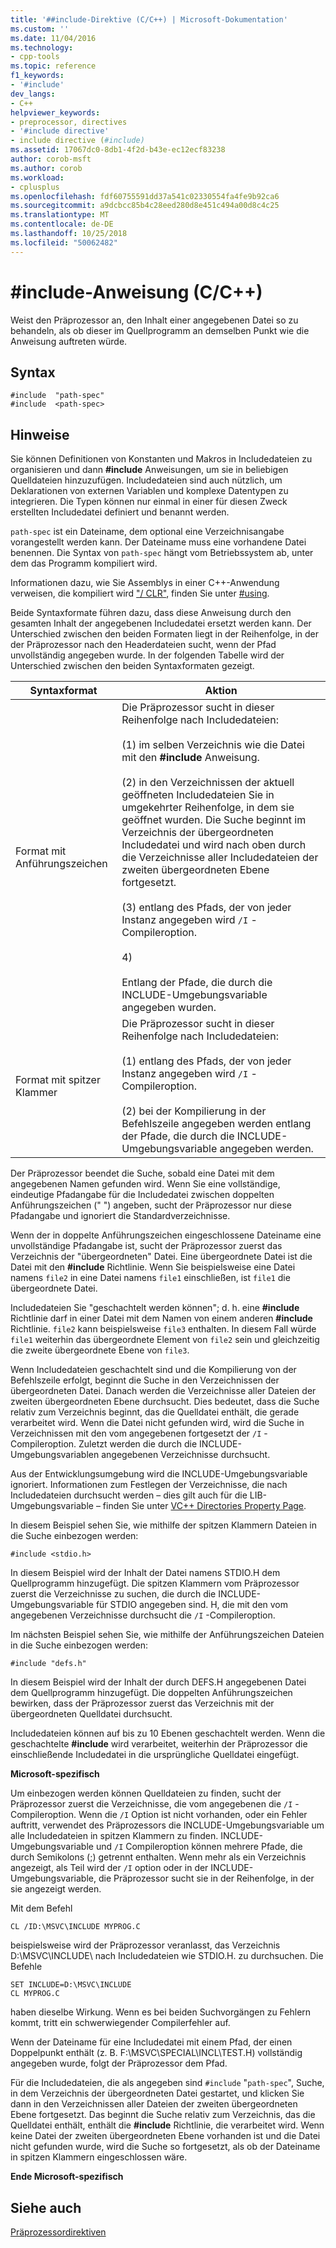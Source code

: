 ```yaml
---
title: '##include-Direktive (C/C++) | Microsoft-Dokumentation'
ms.custom: ''
ms.date: 11/04/2016
ms.technology:
- cpp-tools
ms.topic: reference
f1_keywords:
- '#include'
dev_langs:
- C++
helpviewer_keywords:
- preprocessor, directives
- '#include directive'
- include directive (#include)
ms.assetid: 17067dc0-8db1-4f2d-b43e-ec12ecf83238
author: corob-msft
ms.author: corob
ms.workload:
- cplusplus
ms.openlocfilehash: fdf60755591dd37a541c02330554fa4fe9b92ca6
ms.sourcegitcommit: a9dcbcc85b4c28eed280d8e451c494a00d8c4c25
ms.translationtype: MT
ms.contentlocale: de-DE
ms.lasthandoff: 10/25/2018
ms.locfileid: "50062482"
---
```

# <a name="include-directive-cc"></a>#include-Anweisung (C/C++)
Weist den Präprozessor an, den Inhalt einer angegebenen Datei so zu behandeln, als ob dieser im Quellprogramm an demselben Punkt wie die Anweisung auftreten würde.

## <a name="syntax"></a>Syntax

```
#include  "path-spec"
#include  <path-spec>
```

## <a name="remarks"></a>Hinweise

Sie können Definitionen von Konstanten und Makros in Includedateien zu organisieren und dann **#include** Anweisungen, um sie in beliebigen Quelldateien hinzuzufügen. Includedateien sind auch nützlich, um Deklarationen von externen Variablen und komplexe Datentypen zu integrieren. Die Typen können nur einmal in einer für diesen Zweck erstellten Includedatei definiert und benannt werden.

`path-spec` ist ein Dateiname, dem optional eine Verzeichnisangabe vorangestellt werden kann. Der Dateiname muss eine vorhandene Datei benennen. Die Syntax von `path-spec` hängt vom Betriebssystem ab, unter dem das Programm kompiliert wird.

Informationen dazu, wie Sie Assemblys in einer C++-Anwendung verweisen, die kompiliert wird ["/ CLR"](../build/reference/clr-common-language-runtime-compilation.md), finden Sie unter [#using](../preprocessor/hash-using-directive-cpp.md).

Beide Syntaxformate führen dazu, dass diese Anweisung durch den gesamten Inhalt der angegebenen Includedatei ersetzt werden kann. Der Unterschied zwischen den beiden Formaten liegt in der Reihenfolge, in der der Präprozessor nach den Headerdateien sucht, wenn der Pfad unvollständig angegeben wurde. In der folgenden Tabelle wird der Unterschied zwischen den beiden Syntaxformaten gezeigt.

|Syntaxformat|Aktion|
|-----------------|------------|
|Format mit Anführungszeichen|Die Präprozessor sucht in dieser Reihenfolge nach Includedateien:<br /><br /> (1) im selben Verzeichnis wie die Datei mit den **#include** Anweisung.<br /><br /> (2) in den Verzeichnissen der aktuell geöffneten Includedateien Sie in umgekehrter Reihenfolge, in dem sie geöffnet wurden. Die Suche beginnt im Verzeichnis der übergeordneten Includedatei und wird nach oben durch die Verzeichnisse aller Includedateien der zweiten übergeordneten Ebene fortgesetzt.<br /><br /> (3) entlang des Pfads, der von jeder Instanz angegeben wird `/I` -Compileroption.<br /><br /> 4)<br /><br /> Entlang der Pfade, die durch die INCLUDE-Umgebungsvariable angegeben wurden.|
|Format mit spitzer Klammer|Die Präprozessor sucht in dieser Reihenfolge nach Includedateien:<br /><br /> (1) entlang des Pfads, der von jeder Instanz angegeben wird `/I` -Compileroption.<br /><br /> (2) bei der Kompilierung in der Befehlszeile angegeben werden entlang der Pfade, die durch die INCLUDE-Umgebungsvariable angegeben werden.|

Der Präprozessor beendet die Suche, sobald eine Datei mit dem angegebenen Namen gefunden wird. Wenn Sie eine vollständige, eindeutige Pfadangabe für die Includedatei zwischen doppelten Anführungszeichen (" ") angeben, sucht der Präprozessor nur diese Pfadangabe und ignoriert die Standardverzeichnisse.

Wenn der in doppelte Anführungszeichen eingeschlossene Dateiname eine unvollständige Pfadangabe ist, sucht der Präprozessor zuerst das Verzeichnis der "übergeordneten" Datei. Eine übergeordnete Datei ist die Datei mit den **#include** Richtlinie. Wenn Sie beispielsweise eine Datei namens `file2` in eine Datei namens `file1` einschließen, ist `file1` die übergeordnete Datei.

Includedateien Sie "geschachtelt werden können"; d. h. eine **#include** Richtlinie darf in einer Datei mit dem Namen von einem anderen **#include** Richtlinie. `file2` kann beispielsweise `file3` enthalten. In diesem Fall würde `file1` weiterhin das übergeordnete Element von `file2` sein und gleichzeitig die zweite übergeordnete Ebene von `file3`.

Wenn Includedateien geschachtelt sind und die Kompilierung von der Befehlszeile erfolgt, beginnt die Suche in den Verzeichnissen der übergeordneten Datei. Danach werden die Verzeichnisse aller Dateien der zweiten übergeordneten Ebene durchsucht. Dies bedeutet, dass die Suche relativ zum Verzeichnis beginnt, das die Quelldatei enthält, die gerade verarbeitet wird. Wenn die Datei nicht gefunden wird, wird die Suche in Verzeichnissen mit den vom angegebenen fortgesetzt der `/I` -Compileroption. Zuletzt werden die durch die INCLUDE-Umgebungsvariablen angegebenen Verzeichnisse durchsucht.

Aus der Entwicklungsumgebung wird die INCLUDE-Umgebungsvariable ignoriert. Informationen zum Festlegen der Verzeichnisse, die nach Includedateien durchsucht werden – dies gilt auch für die LIB-Umgebungsvariable – finden Sie unter [VC++ Directories Property Page](../ide/vcpp-directories-property-page.md).

In diesem Beispiel sehen Sie, wie mithilfe der spitzen Klammern Dateien in die Suche einbezogen werden:

```
#include <stdio.h>
```

In diesem Beispiel wird der Inhalt der Datei namens STDIO.H dem Quellprogramm hinzugefügt. Die spitzen Klammern vom Präprozessor zuerst die Verzeichnisse zu suchen, die durch die INCLUDE-Umgebungsvariable für STDIO angegeben sind. H, die mit den vom angegebenen Verzeichnisse durchsucht die `/I` -Compileroption.

Im nächsten Beispiel sehen Sie, wie mithilfe der Anführungszeichen Dateien in die Suche einbezogen werden:

```
#include "defs.h"
```

In diesem Beispiel wird der Inhalt der durch DEFS.H angegebenen Datei dem Quellprogramm hinzugefügt. Die doppelten Anführungszeichen bewirken, dass der Präprozessor zuerst das Verzeichnis mit der übergeordneten Quelldatei durchsucht.

Includedateien können auf bis zu 10 Ebenen geschachtelt werden. Wenn die geschachtelte **#include** wird verarbeitet, weiterhin der Präprozessor die einschließende Includedatei in die ursprüngliche Quelldatei eingefügt.

**Microsoft-spezifisch**

Um einbezogen werden können Quelldateien zu finden, sucht der Präprozessor zuerst die Verzeichnisse, die vom angegebenen die `/I` -Compileroption. Wenn die `/I` Option ist nicht vorhanden, oder ein Fehler auftritt, verwendet des Präprozessors die INCLUDE-Umgebungsvariable um alle Includedateien in spitzen Klammern zu finden. INCLUDE-Umgebungsvariable und `/I` Compileroption können mehrere Pfade, die durch Semikolons (;) getrennt enthalten. Wenn mehr als ein Verzeichnis angezeigt, als Teil wird der `/I` option oder in der INCLUDE-Umgebungsvariable, die Präprozessor sucht sie in der Reihenfolge, in der sie angezeigt werden.

Mit dem Befehl

```
CL /ID:\MSVC\INCLUDE MYPROG.C
```

beispielsweise wird der Präprozessor veranlasst, das Verzeichnis D:\MSVC\INCLUDE\ nach Includedateien wie STDIO.H. zu durchsuchen. Die Befehle

```
SET INCLUDE=D:\MSVC\INCLUDE
CL MYPROG.C
```

haben dieselbe Wirkung. Wenn es bei beiden Suchvorgängen zu Fehlern kommt, tritt ein schwerwiegender Compilerfehler auf.

Wenn der Dateiname für eine Includedatei mit einem Pfad, der einen Doppelpunkt enthält (z. B. F:\MSVC\SPECIAL\INCL\TEST.H) vollständig angegeben wurde, folgt der Präprozessor dem Pfad.

Für die Includedateien, die als angegeben sind `#include` "`path-spec`", Suche, in dem Verzeichnis der übergeordneten Datei gestartet, und klicken Sie dann in den Verzeichnissen aller Dateien der zweiten übergeordneten Ebene fortgesetzt. Das beginnt die Suche relativ zum Verzeichnis, das die Quelldatei enthält, enthält die **#include** Richtlinie, die verarbeitet wird. Wenn keine Datei der zweiten übergeordneten Ebene vorhanden ist und die Datei nicht gefunden wurde, wird die Suche so fortgesetzt, als ob der Dateiname in spitzen Klammern eingeschlossen wäre.

**Ende Microsoft-spezifisch**

## <a name="see-also"></a>Siehe auch

[Präprozessordirektiven](../preprocessor/preprocessor-directives.md)